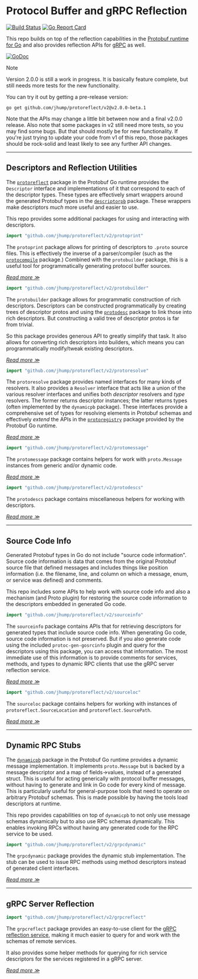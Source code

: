# Protocol Buffer and gRPC Reflection
[![Build Status](https://circleci.com/gh/jhump/protoreflect/tree/v2.svg?style=svg)](https://circleci.com/gh/jhump/protoreflect/tree/v2)
[![Go Report Card](https://goreportcard.com/badge/github.com/jhump/protoreflect)](https://goreportcard.com/report/github.com/jhump/protoreflect)

This repo builds on top of the reflection capabilities in the [Protobuf runtime for Go](https://pkg.go.dev/google.golang.org/protobuf/reflect/protoreflect)
and also provides reflection APIs for [gRPC](https://grpc.io/) as well.

[![GoDoc](https://pkg.go.dev/badge/github.com/jhump/protoreflect/v2.svg)](https://pkg.go.dev/github.com/jhump/protoreflect/v2)

> [!NOTE]
> Version 2.0.0 is still a work in progress. It is basically feature complete, but still needs more tests
> for the new functionality.
>
> You can try it out by getting a pre-release version:
> ```
> go get github.com/jhump/protoreflect/v2@v2.0.0-beta.1
> ```
>
> Note that the APIs may change a little bit between now and a final v2.0.0 release. Also note
> that some packages in v2 still need more tests, so you may find some bugs. But that should mostly
> be for new functionality. If you're just trying to update your code from v1 of this repo, those
> packages should be rock-solid and least likely to see any further API changes.

----
## Descriptors and Reflection Utilities

The [`protoreflect`](https://pkg.go.dev/google.golang.org/protobuf/reflect/protoreflect) package in
the Protobuf Go runtime provides the `Descriptor` interface and implementations of it that correspond
to each of the descriptor types. These types are effectively smart wrappers around the generated Protobuf
types in the [`descriptorpb`](https://pkg.go.dev/google.golang.org/protobuf/types/descriptorpb) package.
These wrappers make descriptors *much* more useful and easier to use.

This repo provides some additional packages for using and interacting with descriptors.

```go
import "github.com/jhump/protoreflect/v2/protoprint"
```

The `protoprint` package allows for printing of descriptors to `.proto` source files. This is
effectively the inverse of a parser/compiler (such as the [`protocompile`](https://pkg.go.dev/github.com/bufbuild/protocompile)
package.) Combined with the `protobuilder` package, this is a useful tool for programmatically
generating protocol buffer sources.

*[Read more ≫](https://pkg.go.dev/github.com/jhump/protoreflect/v2/protoprint)*

```go
import "github.com/jhump/protoreflect/v2/protobuilder"
```

The `protobuilder` package allows for programmatic construction of rich descriptors. Descriptors can
be constructed programmatically by creating trees of descriptor protos and using the [`protodesc`](https://pkg.go.dev/google.golang.org/protobuf/reflect/protodesc)
package to link those into rich descriptors. But constructing a valid tree of descriptor protos is far
from trivial.

So this package provides generous API to greatly simplify that task. It also allows for converting
rich descriptors into builders, which means you can programmatically modify/tweak existing
descriptors.

*[Read more ≫](https://pkg.go.dev/github.com/jhump/protoreflect/v2/protobuilder)*

```go
import "github.com/jhump/protoreflect/v2/protoresolve"
```

The `protoresolve` package provides named interfaces for many kinds of resolvers. It also provides
a `Resolver` interface that acts like a union of the various resolver interfaces and unifies both
_descriptor_ resolvers and _type_ resolvers. The former returns descriptor instances; the latter
returns types (often implemented by the `dynamicpb` package). These interfaces provide a comprehensive
set of types for resolving elements in Protobuf schemas and effectively _extend_ the APIs in
the [`protoregistry`](https://pkg.go.dev/google.golang.org/protobuf/reflect/protoregistry) package
provided by the Protobuf Go runtime.

*[Read more ≫](https://pkg.go.dev/github.com/jhump/protoreflect/v2/protoresolve)*

```go
import "github.com/jhump/protoreflect/v2/protomessage"
```

The `protomessage` package contains helpers for work with `proto.Message` instances from generic
and/or dynamic code.

*[Read more ≫](https://pkg.go.dev/github.com/jhump/protoreflect/v2/protomessage)*

```go
import "github.com/jhump/protoreflect/v2/protodescs"
```

The `protodescs` package contains miscellaneous helpers for working with descriptors.

*[Read more ≫](https://pkg.go.dev/github.com/jhump/protoreflect/v2/protodescs)*

----
## Source Code Info

Generated Protobuf types in Go do not include "source code information". Source code information
is data that comes from the original Protobuf source file that defined messages and includes things
like position information (i.e. the filename, line, and column on which a message, enum, or service
was defined) and comments.

This repo includes some APIs to help work with source code info and also a mechanism (and Proto plugin)
for restoring the source code information to the descriptors embedded in generated Go code.

```go
import "github.com/jhump/protoreflect/v2/sourceinfo"
```

The `sourceinfo` package contains APIs that for retrieving descriptors for generated types that include
source code info. When generating Go code, source code information is not preserved. But if you also
generate code using the included `protoc-gen-gosrcinfo` plugin and query for the descriptors using this
package, you can access that information. The most immediate use of this information is to provide
comments for services, methods, and types to dynamic RPC clients that use the gRPC server reflection
service.

*[Read more ≫](https://pkg.go.dev/github.com/jhump/protoreflect/v2/sourceinfo)*

```go
import "github.com/jhump/protoreflect/v2/sourceloc"
```

The `sourceloc` package contains helpers for working with instances of `protoreflect.SourceLocation`
and `protoreflect.SourcePath`.

*[Read more ≫](https://pkg.go.dev/github.com/jhump/protoreflect/v2/sourceloc)*

----
## Dynamic RPC Stubs

The [`dynamicpb`](https://pkg.go.dev/google.golang.org/protobuf/types/dynamicpb) package in the Protobuf
Go runtime provides a dynamic message implementation. It implements `proto.Message` but is backed by a
message descriptor and a map of fields->values, instead of a generated struct. This is useful for acting
generically with protocol buffer messages, without having to generate and link in Go code for every kind
of message. This is particularly useful for general-purpose tools that need to operate on arbitrary
Protobuf schemas. This is made possible by having the tools load descriptors at runtime.

This repo provides capabilities on top of `dynamicpb` to not only use message schemas dynamically but to
also use RPC schemas dynamically. This enables invoking RPCs without having any generated code for the
RPC service to be used.

```go
import "github.com/jhump/protoreflect/v2/grpcdynamic"
```

The `grpcdynamic` package provides the dynamic stub implementation. The stub can be used to issue
RPC methods using method descriptors instead of generated client interfaces.

*[Read more ≫](https://pkg.go.dev/github.com/jhump/protoreflect/v2/grpcdynamic)*

----
## gRPC Server Reflection

```go
import "github.com/jhump/protoreflect/v2/grpcreflect"
```

The `grpcreflect` package provides an easy-to-use client for the
[gRPC reflection service](https://github.com/grpc/grpc-go/blob/6bd4f6eb1ea9d81d1209494242554dcde44429a4/reflection/grpc_reflection_v1alpha/reflection.proto#L36),
making it much easier to query for and work with the schemas of remote services.

It also provides some helper methods for querying for rich service descriptors for the
services registered in a gRPC server.

*[Read more ≫](https://pkg.go.dev/github.com/jhump/protoreflect/v2/grpcreflect)*

